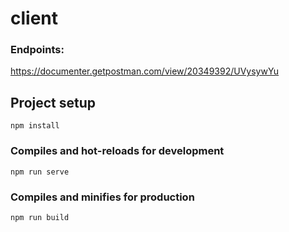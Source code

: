 # client

### Endpoints:
https://documenter.getpostman.com/view/20349392/UVysywYu

## Project setup
```
npm install
```

### Compiles and hot-reloads for development
```
npm run serve
```

### Compiles and minifies for production
```
npm run build